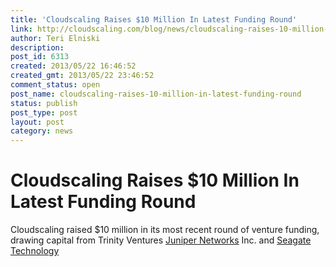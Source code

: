 ```yaml
---
title: 'Cloudscaling Raises $10 Million In Latest Funding Round'
link: http://cloudscaling.com/blog/news/cloudscaling-raises-10-million-in-latest-funding-round/
author: Teri Elniski
description: 
post_id: 6313
created: 2013/05/22 16:46:52
created_gmt: 2013/05/22 23:46:52
comment_status: open
post_name: cloudscaling-raises-10-million-in-latest-funding-round
status: publish
post_type: post
layout: post
category: news
---
```


# Cloudscaling Raises $10 Million In Latest Funding Round

Cloudscaling raised $10 million in its most recent round of venture funding, drawing capital from Trinity Ventures [Juniper Networks](http://online.wsj.com/public/quotes/main.html?type=djn&symbol=JNPR) Inc. and [Seagate Technology](http://online.wsj.com/public/quotes/main.html?type=djn&symbol=STX)